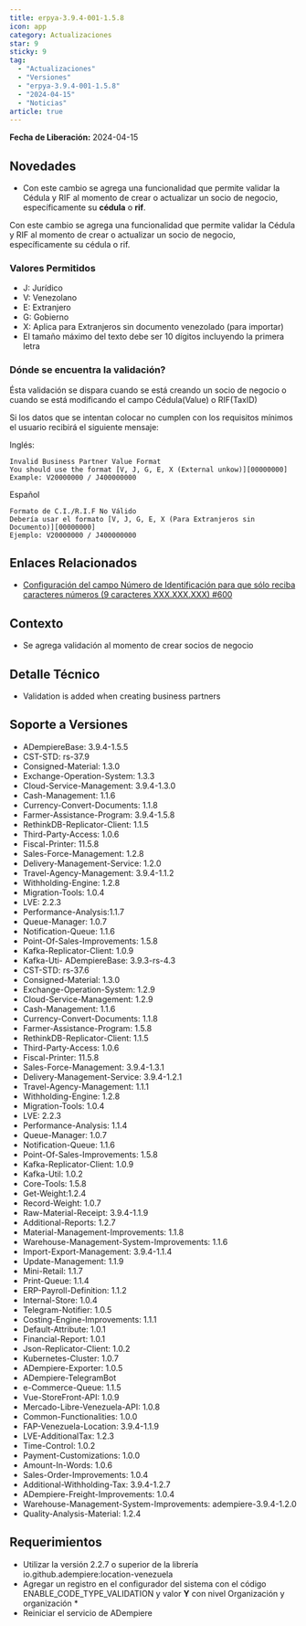 ```yaml
---
title: erpya-3.9.4-001-1.5.8
icon: app
category: Actualizaciones
star: 9
sticky: 9
tag:
  - "Actualizaciones"
  - "Versiones"
  - "erpya-3.9.4-001-1.5.8"
  - "2024-04-15"
  - "Noticias"
article: true
---
```


**Fecha de Liberación:** 2024-04-15

## Novedades

- Con este cambio se agrega una funcionalidad que permite validar la Cédula y RIF al momento de crear o actualizar un socio de negocio, específicamente su **cédula** o **rif**.

Con este cambio se agrega una funcionalidad que permite validar la Cédula y RIF al momento de crear o actualizar un socio de negocio, específicamente su cédula o rif.

### Valores Permitidos

- J: Jurídico
- V: Venezolano
- E: Extranjero
- G: Gobierno
- X: Aplica para Extranjeros sin documento venezolado (para importar)
- El tamaño máximo del texto debe ser 10 dígitos incluyendo la primera letra

### Dónde se encuentra la validación?

Ésta validación se dispara cuando se está creando un socio de negocio o cuando se está modificando el campo Cédula(Value) o RIF(TaxID)

Si los datos que se intentan colocar no cumplen con los requisitos mínimos el usuario recibirá el siguiente mensaje:

Inglés:

```
Invalid Business Partner Value Format
You should use the format [V, J, G, E, X (External unkow)][00000000]
Example: V20000000 / J400000000
```

Español

```
Formato de C.I./R.I.F No Válido
Debería usar el formato [V, J, G, E, X (Para Extranjeros sin Documento)][00000000]
Ejemplo: V20000000 / J400000000
```

## Enlaces Relacionados

- [Configuración del campo Número de Identificación para que sólo reciba caracteres números (9 caracteres XXX.XXX.XXX) #600](https://github.com/erpcya/Control-PROSEIN/issues/600)

## Contexto

- Se agrega validación al momento de crear socios de negocio

## Detalle Técnico

- Validation is added when creating business partners

## Soporte a Versiones

- ADempiereBase: 3.9.4-1.5.5
- CST-STD: rs-37.9
- Consigned-Material: 1.3.0
- Exchange-Operation-System: 1.3.3
- Cloud-Service-Management: 3.9.4-1.3.0
- Cash-Management: 1.1.6
- Currency-Convert-Documents: 1.1.8
- Farmer-Assistance-Program: 3.9.4-1.5.8
- RethinkDB-Replicator-Client: 1.1.5
- Third-Party-Access: 1.0.6
- Fiscal-Printer: 11.5.8
- Sales-Force-Management: 1.2.8
- Delivery-Management-Service: 1.2.0
- Travel-Agency-Management: 3.9.4-1.1.2
- Withholding-Engine: 1.2.8
- Migration-Tools: 1.0.4
- LVE: 2.2.3
- Performance-Analysis:1.1.7
- Queue-Manager: 1.0.7
- Notification-Queue: 1.1.6
- Point-Of-Sales-Improvements: 1.5.8
- Kafka-Replicator-Client: 1.0.9
- Kafka-Uti- ADempiereBase: 3.9.3-rs-4.3
- CST-STD: rs-37.6
- Consigned-Material: 1.3.0
- Exchange-Operation-System: 1.2.9
- Cloud-Service-Management: 1.2.9
- Cash-Management: 1.1.6
- Currency-Convert-Documents: 1.1.8
- Farmer-Assistance-Program: 1.5.8
- RethinkDB-Replicator-Client: 1.1.5
- Third-Party-Access: 1.0.6
- Fiscal-Printer: 11.5.8
- Sales-Force-Management: 3.9.4-1.3.1
- Delivery-Management-Service: 3.9.4-1.2.1
- Travel-Agency-Management: 1.1.1
- Withholding-Engine: 1.2.8
- Migration-Tools: 1.0.4
- LVE: 2.2.3
- Performance-Analysis: 1.1.4
- Queue-Manager: 1.0.7
- Notification-Queue: 1.1.6
- Point-Of-Sales-Improvements: 1.5.8
- Kafka-Replicator-Client: 1.0.9
- Kafka-Util: 1.0.2
- Core-Tools: 1.5.8
- Get-Weight:1.2.4
- Record-Weight: 1.0.7
- Raw-Material-Receipt: 3.9.4-1.1.9
- Additional-Reports: 1.2.7
- Material-Management-Improvements: 1.1.8
- Warehouse-Management-System-Improvements: 1.1.6
- Import-Export-Management: 3.9.4-1.1.4
- Update-Management: 1.1.9
- Mini-Retail: 1.1.7
- Print-Queue: 1.1.4
- ERP-Payroll-Definition: 1.1.2
- Internal-Store: 1.0.4
- Telegram-Notifier: 1.0.5
- Costing-Engine-Improvements: 1.1.1
- Default-Attribute: 1.0.1
- Financial-Report: 1.0.1
- Json-Replicator-Client: 1.0.2
- Kubernetes-Cluster: 1.0.7
- ADempiere-Exporter: 1.0.5
- ADempiere-TelegramBot
- e-Commerce-Queue: 1.1.5
- Vue-StoreFront-API: 1.0.9
- Mercado-Libre-Venezuela-API: 1.0.8
- Common-Functionalities: 1.0.0
- FAP-Venezuela-Location: 3.9.4-1.1.9
- LVE-AdditionalTax: 1.2.3
- Time-Control: 1.0.2
- Payment-Customizations: 1.0.0
- Amount-In-Words: 1.0.6
- Sales-Order-Improvements: 1.0.4
- Additional-Withholding-Tax: 3.9.4-1.2.7
- ADempiere-Freight-Improvements: 1.0.4
- Warehouse-Management-System-Improvements: adempiere-3.9.4-1.2.0
- Quality-Analysis-Material: 1.2.4

## Requerimientos

- Utilizar la versión 2.2.7 o superior de la librería io.github.adempiere:location-venezuela
- Agregar un registro en el configurador del sistema con el código ENABLE_CODE_TYPE_VALIDATION y valor **Y** con nivel Organización y organización *
- Reiniciar el servicio de ADempiere
